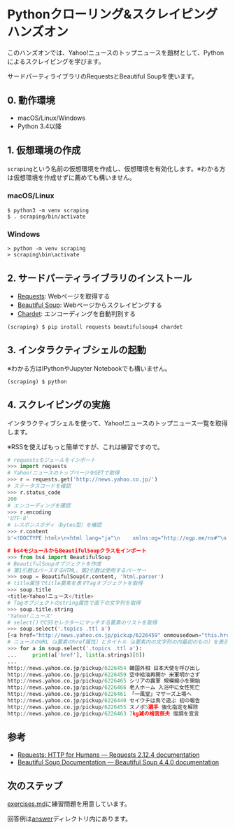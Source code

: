 # Pythonクローリング&スクレイピング ハンズオン

このハンズオンでは、Yahoo!ニュースのトップニュースを題材として、Pythonによるスクレイピングを学びます。

サードパーティライブラリのRequestsとBeautiful Soupを使います。

## 0. 動作環境

* macOS/Linux/Windows
* Python 3.4以降

## 1. 仮想環境の作成

`scraping`という名前の仮想環境を作成し、仮想環境を有効化します。※わかる方は仮想環境を作成せずに薦めても構いません。

### macOS/Linux

```
$ python3 -m venv scraping
$ . scraping/bin/activate
```

### Windows

```
> python -m venv scraping
> scraping\bin\activate
```

## 2. サードパーティライブラリのインストール

* [Requests](http://docs.python-requests.org/en/master/): Webページを取得する
* [Beautiful Soup](https://www.crummy.com/software/BeautifulSoup/bs4/doc/): Webページからスクレイピングする
* [Chardet](https://github.com/chardet/chardet): エンコーディングを自動判別する

```
(scraping) $ pip install requests beautifulsoup4 chardet
```

## 3. インタラクティブシェルの起動

※わかる方はIPythonやJupyter Notebookでも構いません。

```
(scraping) $ python
```

## 4. スクレイピングの実施

インタラクティブシェルを使って、Yahoo!ニュースのトップニュース一覧を取得します。

※RSSを使えばもっと簡単ですが、これは練習ですので。

```python
# requestsモジュールをインポート
>>> import requests
# Yahoo!ニュースのトップページをGETで取得
>>> r = requests.get('http://news.yahoo.co.jp/')
# ステータスコードを確認
>>> r.status_code
200
# エンコーディングを確認
>>> r.encoding
'UTF-8'
# レスポンスボディ（bytes型）を確認
>>> r.content
b'<!DOCTYPE html>\n<html lang="ja"\n    xmlns:og="http://ogp.me/ns#"\n    xmlns:fb="http://ogp.me/ns/fb#">\n<head>\n<meta http-equiv="Content-Type" content="text/html; charset=utf-8">...

# bs4モジュールからBeautifulSoupクラスをインポート
>>> from bs4 import BeautifulSoup
# BeautifulSoupオブジェクトを作成
# 第1引数はパースするHTML、第2引数は使用するパーサー
>>> soup = BeautifulSoup(r.content, 'html.parser')
# title属性でtitle要素を表すTagオブジェクトを取得
>>> soup.title
<title>Yahoo!ニュース</title>
# Tagオブジェクトのstring属性で直下の文字列を取得
>>> soup.title.string
'Yahoo!ニュース'
# select()でCSSセレクターにマッチする要素のリストを取得
>>> soup.select('.topics .ttl a')
[<a href="http://news.yahoo.co.jp/pickup/6226459" onmousedown="this.href='http://news.yahoo.co.jp/pickup/6226459'">空中給油再開か 米軍明かさず<span class="icPhoto">写真</span></a>, <a href="http://news.yahoo.co.jp/pickup/6226465" onmousedown="this.href='http://news.yahoo.co.jp/pickup/6226465'">シリアの露軍 規模縮小を開始<span class="icPhoto">写真</span><span class="icNew">new</span></a>, <a href="http://news.yahoo.co.jp/pickup/6226466" onmousedown="this.href='http://news.yahoo.co.jp/pickup/6226466'">老人ホーム 入浴中に女性死亡<span class="icVideo">映像</span><span class="icNew">new</span></a>, <a href="http://news.yahoo.co.jp/pickup/6226461" onmousedown="this.href='http://news.yahoo.co.jp/pickup/6226461'">「一風堂」マザーズ上場へ<span class="icPhoto">写真</span></a>, <a href="http://news.yahoo.co.jp/pickup/6226440" onmousedown="this.href='http://news.yahoo.co.jp/pickup/6226440'">セイウチは鳥で遊ぶ 初の報告<span class="icPhoto">写真</span><span class="icNew">new</span></a>, <a href="http://news.yahoo.co.jp/pickup/6226455" onmousedown="this.href='http://news.yahoo.co.jp/pickup/6226455'">スノボ5選手 強化指定を解除</a>, <a href="http://news.yahoo.co.jp/pickup/6226463" onmousedown="this.href='http://news.yahoo.co.jp/pickup/6226463'">7kg減の梅宮辰夫 復調を宣言<span class="icPhoto">写真</span><span class="icNew">new</span></a>]
# ニュースのURL（a要素のhref属性）とタイトル（a要素内の文字列の内最初のもの）を表示
>>> for a in soup.select('.topics .ttl a'):
...     print(a['href'], list(a.strings)[0])
...
http://news.yahoo.co.jp/pickup/6226454 韓国外相 日本大使を呼び出し
http://news.yahoo.co.jp/pickup/6226459 空中給油再開か 米軍明かさず
http://news.yahoo.co.jp/pickup/6226465 シリアの露軍 規模縮小を開始
http://news.yahoo.co.jp/pickup/6226466 老人ホーム 入浴中に女性死亡
http://news.yahoo.co.jp/pickup/6226461 「一風堂」マザーズ上場へ
http://news.yahoo.co.jp/pickup/6226440 セイウチは鳥で遊ぶ 初の報告
http://news.yahoo.co.jp/pickup/6226455 スノボ5選手 強化指定を解除
http://news.yahoo.co.jp/pickup/6226463 7kg減の梅宮辰夫 復調を宣言
```

## 参考

* [Requests: HTTP for Humans — Requests 2.12.4 documentation](http://docs.python-requests.org/en/master/)
* [Beautiful Soup Documentation — Beautiful Soup 4.4.0 documentation](https://www.crummy.com/software/BeautifulSoup/bs4/doc/)

## 次のステップ

[exercises.md](./exercises.md)に練習問題を用意しています。

回答例は[answer](./answer)ディレクトリ内にあります。
